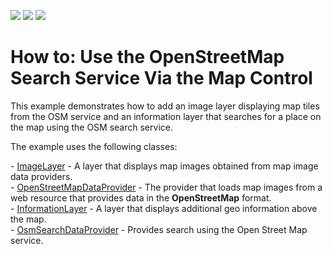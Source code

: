 <!-- default badges list -->
![](https://img.shields.io/endpoint?url=https://codecentral.devexpress.com/api/v1/VersionRange/134061586/22.1.4%2B)
[![](https://img.shields.io/badge/Open_in_DevExpress_Support_Center-FF7200?style=flat-square&logo=DevExpress&logoColor=white)](https://supportcenter.devexpress.com/ticket/details/T629598)
[![](https://img.shields.io/badge/📖_How_to_use_DevExpress_Examples-e9f6fc?style=flat-square)](https://docs.devexpress.com/GeneralInformation/403183)
<!-- default badges end -->
# How to: Use the OpenStreetMap Search Service Via the Map Control


<p>This example demonstrates how to add an image layer displaying map tiles from the OSM service and an information layer that searches for a place on the map using the OSM search service.</p>
<p>The example uses the following classes:</p>
<p>- <a href="https://documentation.devexpress.com/WindowsForms/DevExpress.XtraMap.ImageLayer.class">ImageLayer</a> - A layer that displays map images obtained from map image data providers.<br>- <a href="https://documentation.devexpress.com/WindowsForms/DevExpress.XtraMap.OpenStreetMapDataProvider.class">OpenStreetMapDataProvider</a> - The provider that loads map images from a web resource that provides data in the <strong>OpenStreetMap</strong> format.<br>- <a href="https://documentation.devexpress.com/WindowsForms/DevExpress.XtraMap.InformationLayer.class">InformationLayer</a> - A layer that displays additional geo information above the map.<br>- <a href="https://documentation.devexpress.com/WindowsForms/DevExpress.XtraMap.OsmSearchDataProvider.class">OsmSearchDataProvider</a> - Provides search using the Open Street Map service.</p>

<br/>


